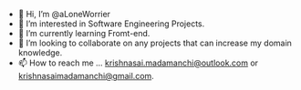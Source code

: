 - 👋 Hi, I’m @aLoneWorrier
- 👀 I’m interested in Software Engineering Projects.
- 🌱 I’m currently learning Fromt-end.
- 💞️ I’m looking to collaborate on any projects that can increase my domain knowledge.
- 📫 How to reach me ... krishnasai.madamanchi@outlook.com or krishnasaimadamanchi@gmail.com.

<!---
aLoneWorrier/aLoneWorrier is a ✨ special ✨ repository because its `README.md` (this file) appears on your GitHub profile.
You can click the Preview link to take a look at your changes.
--->
